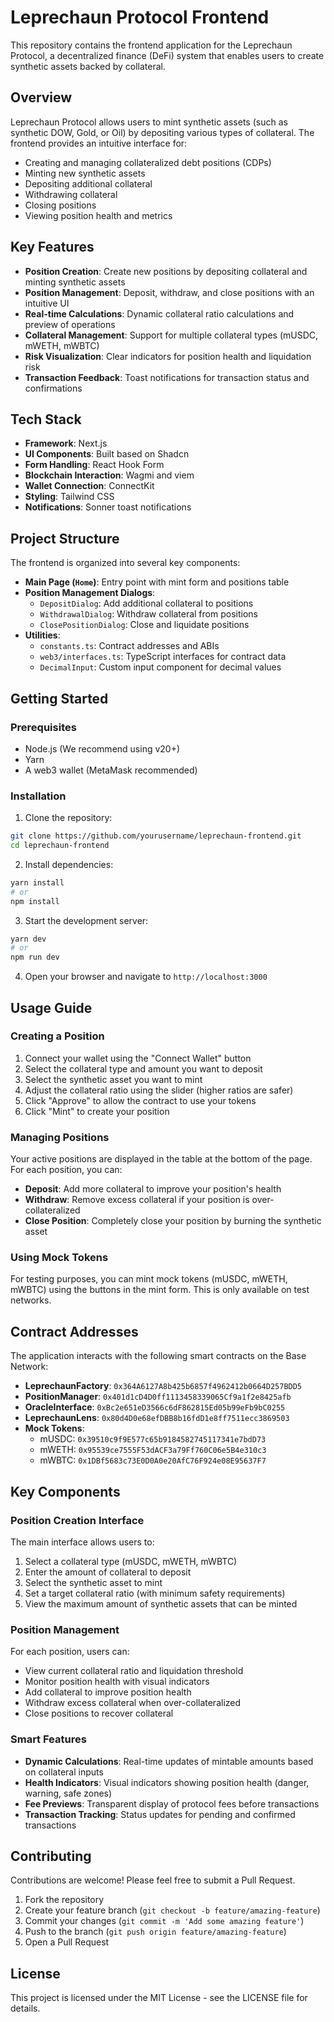 # Leprechaun Protocol Frontend

This repository contains the frontend application for the Leprechaun Protocol, a decentralized finance (DeFi) system that enables users to create synthetic assets backed by collateral.

## Overview

Leprechaun Protocol allows users to mint synthetic assets (such as synthetic DOW, Gold, or Oil) by depositing various types of collateral. The frontend provides an intuitive interface for:

- Creating and managing collateralized debt positions (CDPs)
- Minting new synthetic assets
- Depositing additional collateral
- Withdrawing collateral
- Closing positions
- Viewing position health and metrics

## Key Features

- **Position Creation**: Create new positions by depositing collateral and minting synthetic assets
- **Position Management**: Deposit, withdraw, and close positions with an intuitive UI
- **Real-time Calculations**: Dynamic collateral ratio calculations and preview of operations
- **Collateral Management**: Support for multiple collateral types (mUSDC, mWETH, mWBTC)
- **Risk Visualization**: Clear indicators for position health and liquidation risk
- **Transaction Feedback**: Toast notifications for transaction status and confirmations

## Tech Stack

- **Framework**: Next.js
- **UI Components**: Built based on Shadcn
- **Form Handling**: React Hook Form
- **Blockchain Interaction**: Wagmi and viem
- **Wallet Connection**: ConnectKit
- **Styling**: Tailwind CSS
- **Notifications**: Sonner toast notifications

## Project Structure

The frontend is organized into several key components:

- **Main Page (`Home`)**: Entry point with mint form and positions table
- **Position Management Dialogs**:
  - `DepositDialog`: Add additional collateral to positions
  - `WithdrawalDialog`: Withdraw collateral from positions
  - `ClosePositionDialog`: Close and liquidate positions
- **Utilities**:
  - `constants.ts`: Contract addresses and ABIs
  - `web3/interfaces.ts`: TypeScript interfaces for contract data
  - `DecimalInput`: Custom input component for decimal values

## Getting Started

### Prerequisites

- Node.js (We recommend using v20+)
- Yarn
- A web3 wallet (MetaMask recommended)

### Installation

1. Clone the repository:

```bash
git clone https://github.com/yourusername/leprechaun-frontend.git
cd leprechaun-frontend
```

2. Install dependencies:

```bash
yarn install
# or
npm install
```

3. Start the development server:

```bash
yarn dev
# or
npm run dev
```

4. Open your browser and navigate to `http://localhost:3000`

## Usage Guide

### Creating a Position

1. Connect your wallet using the "Connect Wallet" button
2. Select the collateral type and amount you want to deposit
3. Select the synthetic asset you want to mint
4. Adjust the collateral ratio using the slider (higher ratios are safer)
5. Click "Approve" to allow the contract to use your tokens
6. Click "Mint" to create your position

### Managing Positions

Your active positions are displayed in the table at the bottom of the page. For each position, you can:

- **Deposit**: Add more collateral to improve your position's health
- **Withdraw**: Remove excess collateral if your position is over-collateralized
- **Close Position**: Completely close your position by burning the synthetic asset

### Using Mock Tokens

For testing purposes, you can mint mock tokens (mUSDC, mWETH, mWBTC) using the buttons in the mint form. This is only available on test networks.

## Contract Addresses

The application interacts with the following smart contracts on the Base Network:

- **LeprechaunFactory**: `0x364A6127A8b425b6857f4962412b0664D257BDD5`
- **PositionManager**: `0x401d1cD4D0ff1113458339065Cf9a1f2e8425afb`
- **OracleInterface**: `0xBc2e651eD3566c6dF862815Ed05b99eFb9bC0255`
- **LeprechaunLens**: `0x80d4D0e68efDBB8b16fdD1e8ff7511ecc3869503`
- **Mock Tokens**:
  - mUSDC: `0x39510c9f9E577c65b9184582745117341e7bdD73`
  - mWETH: `0x95539ce7555F53dACF3a79Ff760C06e5B4e310c3`
  - mWBTC: `0x1DBf5683c73E0D0A0e20AfC76F924e08E95637F7`

## Key Components

### Position Creation Interface

The main interface allows users to:

1. Select a collateral type (mUSDC, mWETH, mWBTC)
2. Enter the amount of collateral to deposit
3. Select the synthetic asset to mint
4. Set a target collateral ratio (with minimum safety requirements)
5. View the maximum amount of synthetic assets that can be minted

### Position Management

For each position, users can:

- View current collateral ratio and liquidation threshold
- Monitor position health with visual indicators
- Add collateral to improve position health
- Withdraw excess collateral when over-collateralized
- Close positions to recover collateral

### Smart Features

- **Dynamic Calculations**: Real-time updates of mintable amounts based on collateral inputs
- **Health Indicators**: Visual indicators showing position health (danger, warning, safe zones)
- **Fee Previews**: Transparent display of protocol fees before transactions
- **Transaction Tracking**: Status updates for pending and confirmed transactions

## Contributing

Contributions are welcome! Please feel free to submit a Pull Request.

1. Fork the repository
2. Create your feature branch (`git checkout -b feature/amazing-feature`)
3. Commit your changes (`git commit -m 'Add some amazing feature'`)
4. Push to the branch (`git push origin feature/amazing-feature`)
5. Open a Pull Request

## License

This project is licensed under the MIT License - see the LICENSE file for details.
